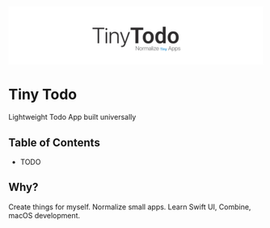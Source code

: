 
![Logo](./Banner.png)

# Tiny Todo

Lightweight Todo App built universally

## Table of Contents

- TODO


## Why?

Create things for myself. Normalize small apps. Learn Swift UI, Combine, macOS development. 

